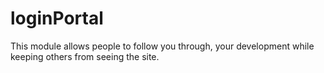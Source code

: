 # loginPortal
This module allows people to follow you through, your development while keeping others from seeing the site.

